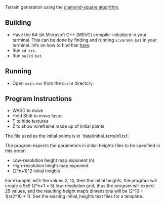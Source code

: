 Terrain generation using the [diamond-square algorithm](https://en.wikipedia.org/wiki/Diamond-square_algorithm).

## Building

- Have the 64-bit Microsoft C++ (MSVC) compiler initialized in your terminal. This can be done by finding and running `vcvars64.bat` in your terminal. Info on how to find that [here](https://docs.microsoft.com/en-us/cpp/build/building-on-the-command-line?view=msvc-170#developer_command_file_locations).
- Run `cd src`.
- Run `build.bat`.

## Running

- Open `main.exe` from the `build` directory.

## Program Instructions

- WASD to move
- Hold Shift to move faster
- T to hide textures
- Z to show wireframe made up of initial points

The file used as the initial points is in `data/initial_terrain1.txt'.

The program expects the parameters in initial heights files to be specified in this order:
- Low-resolution height map exponent (n)
- High-resolution height map exponent
- (2^n+1)^2 initial heights

For example, with the values 2, 10, then the initial heights, the program will create a 5x5 (2^n+1 = 5) low-resolution grid, thus the program will expect 25 values, and the resulting height map’s dimensions will be (2^10 + 1)x(2^10 + 1).
See the existing initial_heights text files for a template.
